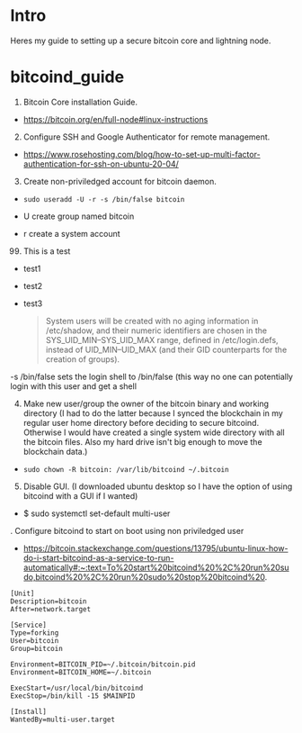 # Intro
Heres my guide to setting up a secure bitcoin core and lightning node. 

# bitcoind_guide
1. Bitcoin Core installation Guide. 
- https://bitcoin.org/en/full-node#linux-instructions

2. Configure SSH and Google Authenticator for remote management. 
- https://www.rosehosting.com/blog/how-to-set-up-multi-factor-authentication-for-ssh-on-ubuntu-20-04/

3. Create non-priviledged account for bitcoin daemon.
- ```sudo useradd -U -r -s /bin/false bitcoin```


- U create group named bitcoin  
- r create a system account

99. This is a test
- test1
- test2
- test3

    > System users will be created with no aging information in /etc/shadow, and their numeric identifiers are chosen in the SYS_UID_MIN–SYS_UID_MAX range, defined in /etc/login.defs, instead of UID_MIN–UID_MAX (and their GID counterparts for the creation of groups).

-s /bin/false sets the login shell to /bin/false (this way no one can potentially login with this user and get a shell

4. Make new user/group the owner of the bitcoin binary and working directory (I had to do the latter because I synced the blockchain in my regular user home directory before deciding to secure bitcoind.  Otherwise I would have created a single system wide directory with all the bitcoin files. Also my hard drive isn't big enough to move the blockchain data.)

- ```sudo chown -R bitcoin: /var/lib/bitcoind ~/.bitcoin``` 

5. Disable GUI. (I downloaded ubuntu desktop so I have the option of using bitcoind with a GUI if I wanted)
- $ sudo systemctl set-default multi-user

. Configure bitcoind to start on boot using non priviledged user
- https://bitcoin.stackexchange.com/questions/13795/ubuntu-linux-how-do-i-start-bitcoind-as-a-service-to-run-automatically#:~:text=To%20start%20bitcoind%20%2C%20run%20sudo,bitcoind%20%2C%20run%20sudo%20stop%20bitcoind%20.
```
[Unit]
Description=bitcoin
After=network.target

[Service]
Type=forking
User=bitcoin
Group=bitcoin

Environment=BITCOIN_PID=~/.bitcoin/bitcoin.pid
Environment=BITCOIN_HOME=~/.bitcoin

ExecStart=/usr/local/bin/bitcoind
ExecStop=/bin/kill -15 $MAINPID

[Install]
WantedBy=multi-user.target
```




